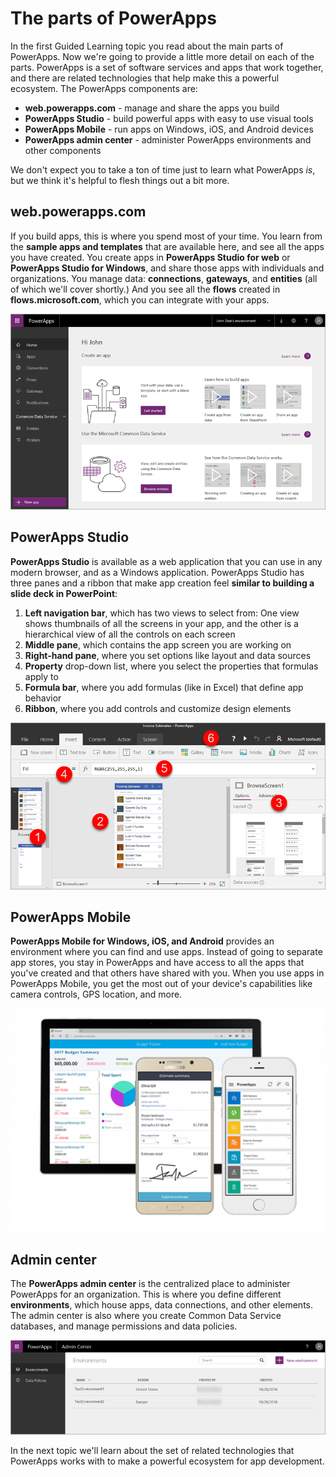 <properties
   pageTitle="Parts of PowerApps | Microsoft PowerApps"
   description="See the different parts of PowerApps, and how they relate"
   services=""
   suite="powerapps"
   documentationCenter="na"
   authors="mgblythe"
   manager="anneta"
   editor=""
   tags=""
   featuredVideoId="r6mowYePq1Q"
   courseDuration="6m"/>

<tags
   ms.service="powerapps"
   ms.devlang="na"
   ms.topic="get-started-article"
   ms.tgt_pltfrm="na"
   ms.workload="na"
   ms.date="12/09/2016"
   ms.author="mblythe"/>

# The parts of PowerApps
In the first Guided Learning topic you read about the main parts of PowerApps. Now we're going to provide a little more detail on each of the parts. PowerApps is a set of software services and apps that work together, and there are related technologies that help make this a powerful ecosystem. The PowerApps components are:

- **web.powerapps.com** - manage and share the apps you build
- **PowerApps Studio** - build powerful apps with easy to use visual tools
- **PowerApps Mobile** - run apps on Windows, iOS, and Android devices
- **PowerApps admin center** - administer PowerApps environments and other components

We don't expect you to take a ton of time just to learn what PowerApps _is_, but we think it's helpful to flesh things out a bit more.


## web.powerapps.com
If you build apps, this is where you spend most of your time. You learn from the **sample apps and templates** that are available here, and see all the apps you have created. You create apps in **PowerApps Studio for web** or **PowerApps Studio for Windows**, and share those apps with individuals and organizations. You manage data: **connections**, **gateways**, and **entities** (all of which we'll cover shortly.) And you see all the **flows** created in **flows.microsoft.com**, which you can integrate with your apps.

![The web.powerapps.com site](./media/learning-powerapps-parts/powerapps-web-site.png)


## PowerApps Studio
**PowerApps Studio** is available as a web application that you can use in any modern browser, and as a Windows application. PowerApps Studio has three panes and a ribbon that make app creation feel **similar to building a slide deck in PowerPoint**:

1. **Left navigation bar**, which has two views to select from: One view shows thumbnails of all the screens in your app, and the other is a hierarchical view of all the controls on each screen 
2. **Middle pane**, which contains the app screen you are working on
3. **Right-hand pane**, where you set options like layout and data sources
4. **Property** drop-down list, where you select the properties that formulas apply to
5. **Formula bar**, where you add formulas (like in Excel) that define app behavior
6. **Ribbon**, where you add controls and customize design elements

![PowerApps Studio](./media/learning-powerapps-parts/powerapps-studio.png)


## PowerApps Mobile
**PowerApps Mobile for Windows, iOS, and Android** provides an environment where you can find and use apps. Instead of going to separate app stores, you stay in PowerApps and have access to all the apps that you've created and that others have shared with you. When you use apps in PowerApps Mobile, you get the most out of your device's capabilities like camera controls, GPS location, and more.

![PowerApps Mobile](./media/learning-powerapps-parts/powerapps-mobile.png)


## Admin center
The **PowerApps admin center** is the centralized place to administer PowerApps for an organization. This is where you define different **environments**, which house apps, data connections, and other elements. The admin center is also where you create Common Data Service databases, and manage permissions and data policies.

![PowerApps admin center](./media/learning-powerapps-parts/powerapps-admin-center.png)

In the next topic we'll learn about the set of related technologies that PowerApps works with to make a powerful ecosystem for app development.
